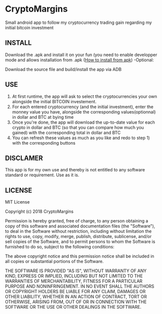 # CryptoMargins
Small android app to follow my cryptocurrency trading gain regarding my initial bitcoin investment

## INSTALL

Download the .apk and install it on your fun (you need to enable developper mode and allows installation from .apk ([How to install from apk](https://www.wikihow.tech/Install-APK-Files-on-Android))
-Optional:

Download the source file and build/install the app via ADB

## USE

1. At first runtime, the app will ask to select the cryptocurrencies your own alongside the initial BITCOIN investement.
2. For each entered cryptocurrency (and the initial investment), enter the monney value you have, alongside the corresponding values(optionnal) in dollar and BTC at bying time
3. Once you're done, the app will download the up-to-date value for each crypto in dollar and BTC (so that you can compare how much you gained) with the corresponding total in dollar and BTC
4. You can refresh these values as much as you like and redo to step 1) with the corresponding buttons

## DISCLAMER

This app is for my own use and thereby is not entitled to any software standard or requirement. Use as it is.

## LICENSE

MIT License

Copyright (c) 2018 CryptoMargins

Permission is hereby granted, free of charge, to any person obtaining a copy
of this software and associated documentation files (the "Software"), to deal
in the Software without restriction, including without limitation the rights
to use, copy, modify, merge, publish, distribute, sublicense, and/or sell
copies of the Software, and to permit persons to whom the Software is
furnished to do so, subject to the following conditions:

The above copyright notice and this permission notice shall be included in all
copies or substantial portions of the Software.

THE SOFTWARE IS PROVIDED "AS IS", WITHOUT WARRANTY OF ANY KIND, EXPRESS OR
IMPLIED, INCLUDING BUT NOT LIMITED TO THE WARRANTIES OF MERCHANTABILITY,
FITNESS FOR A PARTICULAR PURPOSE AND NONINFRINGEMENT. IN NO EVENT SHALL THE
AUTHORS OR COPYRIGHT HOLDERS BE LIABLE FOR ANY CLAIM, DAMAGES OR OTHER
LIABILITY, WHETHER IN AN ACTION OF CONTRACT, TORT OR OTHERWISE, ARISING FROM,
OUT OF OR IN CONNECTION WITH THE SOFTWARE OR THE USE OR OTHER DEALINGS IN THE
SOFTWARE.


